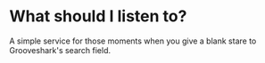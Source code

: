 What should I listen to?
========================

A simple service for those moments when you give a blank stare to Grooveshark's search field.